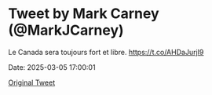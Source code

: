 # Tweet by Mark Carney (@MarkJCarney)

Le Canada sera toujours fort et libre. https://t.co/AHDaJurjI9

Date: 2025-03-05 17:00:01

[Original Tweet](https://x.com/MarkJCarney/status/1897331277260579074)
